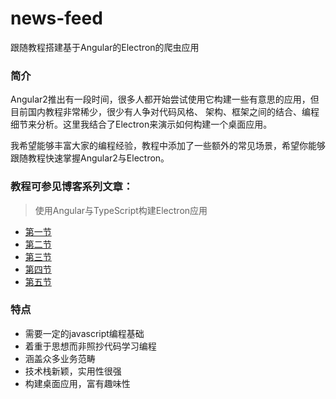 # news-feed
跟随教程搭建基于Angular的Electron的爬虫应用

### 简介
Angular2推出有一段时间，很多人都开始尝试使用它构建一些有意思的应用，但目前国内教程非常稀少，很少有人争对代码风格、
架构、框架之间的结合、编程细节来分析。这里我结合了Electron来演示如何构建一个桌面应用。  
  
我希望能够丰富大家的编程经验，教程中添加了一些额外的常见场景，希望你能够跟随教程快速掌握Angular2与Electron。

### 教程可参见博客系列文章：  
>使用Angular与TypeScript构建Electron应用  
* [第一节](http://wittsay.cc/articles/list/589eca2cca7ea14056705246)
* [第二节](http://wittsay.cc/articles/list/58a08fc5c56d9d3a567f8a61)
* [第三节](http://wittsay.cc/articles/list/58a55c7bdc931a72181c3619)
* [第四节](http://wittsay.cc/articles/list/58aacbd3740c25b7349ee36b)
* [第五节](http://wittsay.cc/articles/list/58ac75c0f3cd9ab6340e05c9)


### 特点
* 需要一定的javascript编程基础
* 着重于思想而非照抄代码学习编程
* 涵盖众多业务范畴
* 技术栈新颖，实用性很强
* 构建桌面应用，富有趣味性